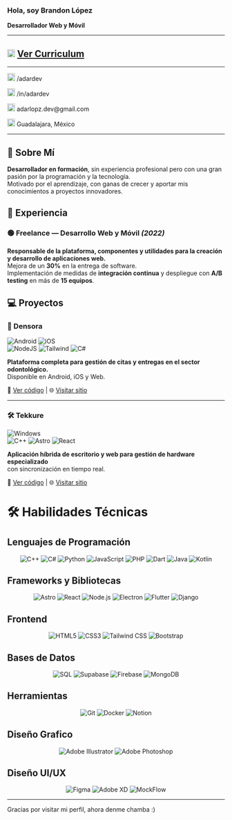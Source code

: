 ### Hola, soy Brandon López  
**Desarrollador Web y Móvil**

---

## <img src="https://lightgray-sardine-268341.hostingersite.com/dist/icons/cv_icon.svg" alt="CV Icon" width="18"/> [Ver Curriculum](https://lightgray-sardine-268341.hostingersite.com/dist/cvs/adardevCV.pdf)

---

<p>
  <img src="https://lightgray-sardine-268341.hostingersite.com/dist/logos/github_logo.svg" alt="GitHub" width="18"/>
  <a href="https://github.com/adardev" style="color: inherit; text-decoration: none;">
    /adardev
  </a>
</p>
<p>
  <img src="https://lightgray-sardine-268341.hostingersite.com/dist/logos/linkedin_logo.svg" alt="LinkedIn" width="18"/>
  <a href="https://www.linkedin.com/in/adardev" style="color: inherit; text-decoration: none;">
    /in/adardev
  </a>
</p>
<p>
  <img src="https://lightgray-sardine-268341.hostingersite.com/dist/icons/email_icon.svg" alt="Email" width="18"/>
  <a href="mailto:adarlopz.dev@gmail.com" style="color: inherit; text-decoration: none;">
    adarlopz.dev@gmail.com
  </a>
</p>
<p>
  <img src="https://lightgray-sardine-268341.hostingersite.com/dist/icons/map_icon.svg" alt="Ubicación" width="18"/>
  <a href="https://maps.app.goo.gl/jgDoBZkpe1rsiSNm7" style="color: inherit; text-decoration: none;">
    Guadalajara, México
  </a>
</p>

---

## 👤 Sobre Mí

**Desarrollador en formación**, sin experiencia profesional pero con una gran pasión por la programación y la tecnología.  
Motivado por el aprendizaje, con ganas de crecer y aportar mis conocimientos a proyectos innovadores.

## 🧳 Experiencia

### 🟢 Freelance — Desarrollo Web y Móvil *(2022)*

**Responsable de la plataforma, componentes y utilidades para la creación y desarrollo de aplicaciones web.**  
Mejora de un **30%** en la entrega de software.  
Implementación de medidas de **integración continua** y despliegue con **A/B testing** en más de **15 equipos**.

## 💻 Proyectos

### 🦷 Densora  
![Android](https://img.shields.io/badge/Android-green?logo=android) ![iOS](https://img.shields.io/badge/iOS-lightgrey?logo=apple)  
![NodeJS](https://img.shields.io/badge/Node.js-339933?logo=node.js&logoColor=white) ![Tailwind](https://img.shields.io/badge/TailwindCSS-06B6D4?logo=tailwindcss&logoColor=white) ![C#](https://img.shields.io/badge/CSharp-239120?logo=c-sharp&logoColor=white)

**Plataforma completa para gestión de citas y entregas en el sector odontológico.**  
Disponible en Android, iOS y Web.

🔗 [Ver código](#) | 🌐 [Visitar sitio](#)

---

### 🛠️ Tekkure  
![Windows](https://img.shields.io/badge/Windows-0078D6?logo=windows&logoColor=white)  
![C++](https://img.shields.io/badge/C++-00599C?logo=c%2b%2b&logoColor=white) ![Astro](https://img.shields.io/badge/Astro-000000?logo=astro&logoColor=white) ![React](https://img.shields.io/badge/React-20232A?logo=react&logoColor=61DAFB)

**Aplicación híbrida de escritorio y web para gestión de hardware especializado**  
con sincronización en tiempo real.

🔗 [Ver código](#) | 🌐 [Visitar sitio](#)

# 🛠 Habilidades Técnicas

## Lenguajes de Programación
<div align="center">
  
![C++](https://img.shields.io/badge/C++-00599C?style=for-the-badge&logo=c%2B%2B&logoColor=white) 
![C#](https://img.shields.io/badge/C%23-239120?style=for-the-badge&logo=c-sharp&logoColor=white) 
![Python](https://img.shields.io/badge/Python-3776AB?style=for-the-badge&logo=python&logoColor=white) 
![JavaScript](https://img.shields.io/badge/JavaScript-F7DF1E?style=for-the-badge&logo=javascript&logoColor=black) 
![PHP](https://img.shields.io/badge/PHP-777BB4?style=for-the-badge&logo=php&logoColor=white) 
![Dart](https://img.shields.io/badge/Dart-0175C2?style=for-the-badge&logo=dart&logoColor=white)
![Java](https://img.shields.io/badge/Java-007396?style=for-the-badge&logo=java&logoColor=white)
![Kotlin](https://img.shields.io/badge/Kotlin-0095D5?style=for-the-badge&logo=kotlin&logoColor=white)

</div>

## Frameworks y Bibliotecas
<div align="center">

![Astro](https://img.shields.io/badge/Astro-FF5D01?style=for-the-badge&logo=astro&logoColor=white)
![React](https://img.shields.io/badge/React-61DAFB?style=for-the-badge&logo=react&logoColor=black)
![Node.js](https://img.shields.io/badge/Node.js-339933?style=for-the-badge&logo=node.js&logoColor=white)
![Electron](https://img.shields.io/badge/Electron-47848F?style=for-the-badge&logo=electron&logoColor=white)
![Flutter](https://img.shields.io/badge/Flutter-02569B?style=for-the-badge&logo=flutter&logoColor=white)
![Django](https://img.shields.io/badge/Django-092E20?style=for-the-badge&logo=django&logoColor=white)

</div>

## Frontend
<div align="center">

![HTML5](https://img.shields.io/badge/HTML5-E34F26?style=for-the-badge&logo=html5&logoColor=white)
![CSS3](https://img.shields.io/badge/CSS3-1572B6?style=for-the-badge&logo=css3&logoColor=white)
![Tailwind CSS](https://img.shields.io/badge/Tailwind_CSS-38B2AC?style=for-the-badge&logo=tailwind-css&logoColor=white)
![Bootstrap](https://img.shields.io/badge/Bootstrap-7952B3?style=for-the-badge&logo=bootstrap&logoColor=white)

</div>

## Bases de Datos
<div align="center">

![SQL](https://img.shields.io/badge/SQL-4479A1?style=for-the-badge&logo=postgresql&logoColor=white)
![Supabase](https://img.shields.io/badge/Supabase-3ECF8E?style=for-the-badge&logo=supabase&logoColor=white)
![Firebase](https://img.shields.io/badge/Firebase-FFCA28?style=for-the-badge&logo=firebase&logoColor=black)
![MongoDB](https://img.shields.io/badge/MongoDB-47A248?style=for-the-badge&logo=mongodb&logoColor=white)

</div>

## Herramientas
<div align="center">

![Git](https://img.shields.io/badge/Git-F05032?style=for-the-badge&logo=git&logoColor=white)
![Docker](https://img.shields.io/badge/Docker-2496ED?style=for-the-badge&logo=docker&logoColor=white)
![Notion](https://img.shields.io/badge/Notion-000000?style=for-the-badge&logo=notion&logoColor=white)

</div>

## Diseño Grafico 
<div align="center">

![Adobe Illustrator](https://img.shields.io/badge/Adobe_Illustrator-FF9A00?style=for-the-badge&logo=adobe-illustrator&logoColor=white)
![Adobe Photoshop](https://img.shields.io/badge/Adobe_Photoshop-31A8FF?style=for-the-badge&logo=adobe-photoshop&logoColor=white)

</div>


## Diseño UI/UX 
<div align="center">

![Figma](https://img.shields.io/badge/Figma-F24E1E?style=for-the-badge&logo=figma&logoColor=white)
![Adobe XD](https://img.shields.io/badge/Adobe_XD-FF61F6?style=for-the-badge&logo=adobe-xd&logoColor=white)
![MockFlow](https://img.shields.io/badge/MockFlow-FF6A00?style=for-the-badge&logo=mockflow&logoColor=white)

</div>

---

Gracias por visitar mi perfil, ahora denme chamba :)
